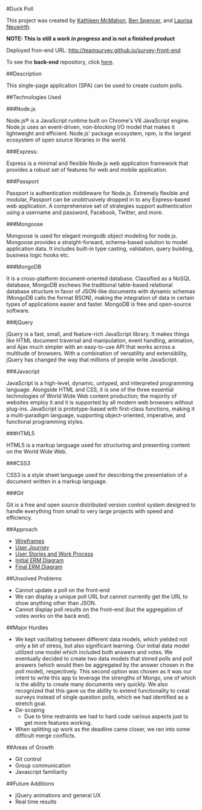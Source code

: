 #Duck Poll

This project was created by [Kathleen McMahon](https://github.com/resource11), [Ben Spencer](https://github.com/baz1389), and [Laurisa Neuwirth](https://github.com/LaurisaNeuwirth).

**NOTE: This is still a *work in progress* and is not a finished product**

Deployed fron-end URL: http://teamsurvey.github.io/survey-front-end

To see the **back-end** repository, click [here](https://github.com/TeamSurvey/survey-back-end).

##Description

This single-page application (SPA) can be used to create custom polls.


##Technologies Used

###Node.js

Node.js® is a JavaScript runtime built on Chrome's V8 JavaScript engine. Node.js uses an event-driven, non-blocking I/O model that makes it lightweight and efficient. Node.js' package ecosystem, npm, is the largest ecosystem of open source libraries in the world.

###Express:

Express is a minimal and flexible Node.js web application framework that provides a robust set of features for web and mobile application.

###Passport

Passport is authentication middleware for Node.js. Extremely flexible and modular, Passport can be unobtrusively dropped in to any Express-based web application. A comprehensive set of strategies support authentication using a username and password, Facebook, Twitter, and more.

###Mongoose

Mongoose is used for elegant mongodb object modeling for node.js. Mongoose provides a straight-forward, schema-based solution to model application data. It includes built-in type casting, validation, query building, business logic hooks etc.

###MongoDB

It is a cross-platform document-oriented database.
Classified as a NoSQL database, MongoDB eschews the traditional table-based relational database structure in favor of JSON-like documents with dynamic schemas (MongoDB calls the format BSON), making the integration of data in certain types of applications easier and faster.
MongoDB is free and open-source software.

###jQuery

jQuery is a fast, small, and feature-rich JavaScript library. It makes things like HTML document traversal and manipulation, event handling, animation, and Ajax much simpler with an easy-to-use API that works across a multitude of browsers. With a combination of versatility and extensibility, jQuery has changed the way that millions of people write JavaScript.

###Javacript

JavaScript is a high-level, dynamic, untyped, and interpreted programming language. Alongside HTML and CSS, it is one of the three essential technologies of World Wide Web content production; the majority of websites employ it and it is supported by all modern web browsers without plug-ins. JavaScript is prototype-based with first-class functions, making it a multi-paradigm language, supporting object-oriented, imperative, and functional programming styles.

###HTML5

HTML5 is a markup language used for structuring and presenting content on the World Wide Web.

###CSS3

CSS3 is a style sheet language used for describing the presentation of a document written in a markup language.

###Git

Git is a free and open source distributed version control system designed to handle everything from small to very large projects with speed and efficiency.

##Approach


- [Wireframes](http://i.imgur.com/bHvabIp.jpg)
- [User Journey](http://imgur.com/iGlESh4)
- [User Stories and Work Process](https://trello.com/b/V36WDCbW/survey-says)
- [Initial ERM Diagram](http://imgur.com/iZBmK9U)
- [Final ERM Diagram](http://i.imgur.com/6Kgo7Fj.jpg)

##Unsolved Problems

- Cannot update a poll on the front-end
- We can display a unique poll URL but cannot currently get the URL to show anything other than JSON.
- Cannot display poll results on the front-end (but the aggregation of votes works on the back end).

##Major Hurdles

- We kept vacillating between different data models, which yielded not only a bit of stress, but also significant learning. Our initial data model utilized one model which included both answers and votes. We eventually decided to create two data models that stored polls and poll answers (which would then be aggregated by the answer chosen in the poll model), respectively. This second option was chosen as it was our intent to write this app to leverage the strengths of Mongo, one of which is the ability to create many documents very quickly. We also recognized that this gave us the ability to extend functionality to creat surveys instead of single question polls, which we had identified as a stretch goal.
- De-scoping
  - Due to time restraints we had to hard code various aspects just to get more features working.
- When splitting up work as the deadline came closer, we ran into some difficult merge conflicts.

##Areas of Growth

- Git control
- Group communication
- Javascript familiarity

##Future Additions

- jQuery animations and general UX
- Real time results
